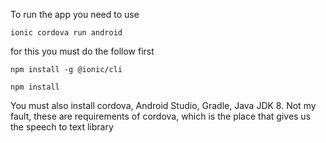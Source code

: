 To run the app you need to use

`ionic cordova run android`

for this you must do the follow first

`npm install -g @ionic/cli`

`npm install`

You must also install cordova, Android Studio, Gradle, Java JDK 8. Not my fault, these are requirements of cordova, which is the place that gives us the speech to text library
